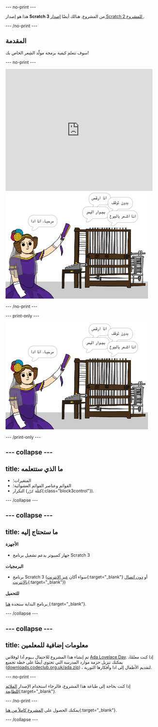 --- no-print ---

هذا هو إصدار **Scratch 3** من المشروع. هنالك أيضًا [ إصدار Scratch 2 للمشروع ](https://projects.raspberrypi.org/en/projects/poetry-generator-scratch2).

--- /no-print ---

## المقدمة

سوف تتعلم كيفية برمجة مولّد الشِعر الخاص بك!

--- no-print ---

<div class="scratch-preview">
  <iframe allowtransparency="true" width="485" height="402" src="https://scratch.mit.edu/projects/embed/382656721/?autostart=false" frameborder="0" scrolling="no"></iframe>
  <img src="images/poetry-final.png">
</div>

--- /no-print ---

--- print-only ---

![لقطة شاشة للعبة](images/poetry-final.png)

--- /print-only ---

--- collapse ---
---
title: ما الذي ستتعلمه
---
+ المتغيرات؛
+ القوائم وعناصر القوائم العشوائية؛
+ التكرار (كتلة `كرّر`{:class="block3control"}).

--- /collapse ---

--- collapse ---
---
title: ما ستحتاج إليه
---
#### الأجهزة

+ جهاز كمبيوتر يدعم تشغيل برنامج Scratch 3

#### البرمجيات

+ برنامج Scratch 3 (سواء أكان [عبر الإنترنت](http://rpf.io/scratchon){:target="_blank"} أو [دون اتصال بالإنترنت](http://rpf.io/scratchoff){:target="_blank"})

#### للتحميل

برنامج البداية ستجدة [هنا ](http://rpf.io/p/ar-SA/poetry-generator-go){:target="_blank"}.

--- /collapse ---

--- collapse ---
---
title: معلومات إضافية للمعلمين
---
تم إنشاء هذا المشروع للاحتفال بـيوم آدا لوفلاس [Ada Lovelace Day](https://findingada.com). إذا كنت معلمًا، يمكنك تنزيل حزمة موارد المدرسة التي تحتوي أيضًا على خطة تجميع ([downloads.codeclub.org.uk/ada.zip](http://downloads.codeclub.org.uk/ada.zip)) ، لتقديم الأطفال إلى ادا وأفكارها الثورية.

--- no-print ---

إذا كنت بحاجة إلى طباعة هذا المشروع، فالرجاء استخدام الإصدار [الملائم للطابعة](https://projects.raspberrypi.org/ar-SA/projects/poetry-generator/print){:target="_blank"}.

--- /no-print ---

يمكنك الحصول على [المشروع كاملاً من هنا](http://rpf.io/p/ar-SA/poetry-generator-get){:target="_blank"}.

--- /collapse ---
